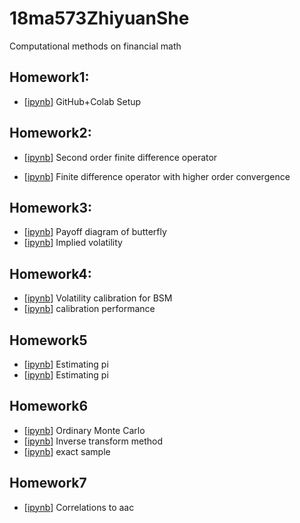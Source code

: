 # 18ma573ZhiyuanShe
Computational methods on financial math
## Homework1: <br>
- [[ipynb](src/hw1.ipynb)] GitHub+Colab Setup
## Homework2: <br>
- [[ipynb](src/hw2.ipynb)] Second order finite difference operator <br>

- [[ipynb](src/hw2_1.ipynb)] Finite difference operator with higher order convergence 
## Homework3: <br> 
- [[ipynb](src/HW3_1.ipynb)] Payoff diagram of butterfly
- [[ipynb](src/hw3_3.ipynb)] Implied volatility 
## Homework4:<br>
- [[ipynb](src/hw4_1.ipynb)] Volatility calibration for BSM
- [[ipynb](src/hw4_2.ipynb)] calibration performance
## Homework5<br>
- [[ipynb](src/hw_5.ipynb)] Estimating pi
- [[ipynb](src/hw5_2.ipynb)] Estimating pi
## Homework6<br>
- [[ipynb](src/hw6_1.ipynb)] Ordinary Monte Carlo
- [[ipynb](src/hw6_2.ipynb)] Inverse transform method
- [[ipynb](src/hw6_3.ipynb)] exact sample
## Homework7<br>
- [[ipynb](src/hw_7.ipynb)] Correlations to aac 
